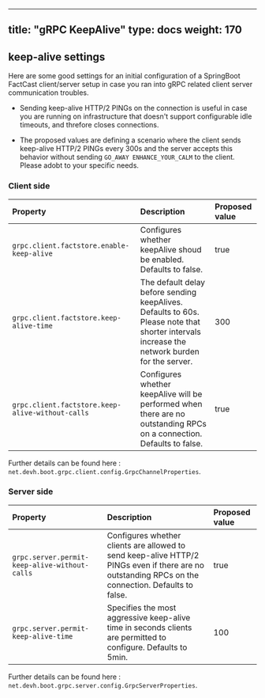 ---

title: "gRPC KeepAlive"
type: docs
weight: 170
-----------

## keep-alive settings

Here are some good settings for an initial configuration of a SpringBoot FactCast client/server setup in case you ran into gRPC related client server communication troubles.

- Sending keep-alive HTTP/2 PINGs on the connection is useful in case you are running on infrastructure that doesn't support configurable idle timeouts, and threfore closes connections.

- The proposed values are defining a scenario where the client sends keep-alive HTTP/2 PINGs every 300s and the server accepts this behavior without sending `GO_AWAY ENHANCE_YOUR_CALM` to the client. Please adobt to your specific needs.

### Client side

| Property                                         | Description                                                                                                                                  | Proposed value |
|:-------------------------------------------------|:---------------------------------------------------------------------------------------------------------------------------------------------|:---------------|
| `grpc.client.factstore.enable-keep-alive`        | Configures whether keepAlive shoud be enabled. Defaults to false.                                                                            | true           |
| `grpc.client.factstore.keep-alive-time`          | The default delay before sending keepAlives. Defaults to 60s. Please note that shorter intervals increase the network burden for the server. | 300            |
| `grpc.client.factstore.keep-alive-without-calls` | Configures whether keepAlive will be performed when there are no outstanding RPCs on a connection. Defaults to false.                        | true           |

Further details can be found here : `net.devh.boot.grpc.client.config.GrpcChannelProperties`.

### Server side

| Property                                      | Description                                                                                                                                        | Proposed value |
|:----------------------------------------------|:---------------------------------------------------------------------------------------------------------------------------------------------------|:---------------|
| `grpc.server.permit-keep-alive-without-calls` | Configures whether clients are allowed to send keep-alive HTTP/2 PINGs even if there are no outstanding RPCs on the connection. Defaults to false. | true           |
| `grpc.server.permit-keep-alive-time`          | Specifies the most aggressive keep-alive time in seconds clients are permitted to configure. Defaults to 5min.                                     | 100            |

Further details can be found here : `net.devh.boot.grpc.server.config.GrpcServerProperties`.
